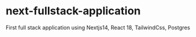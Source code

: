 # next-fullstack-application
First full stack application using Nextjs14, React 18, TailwindCss, Postgres
